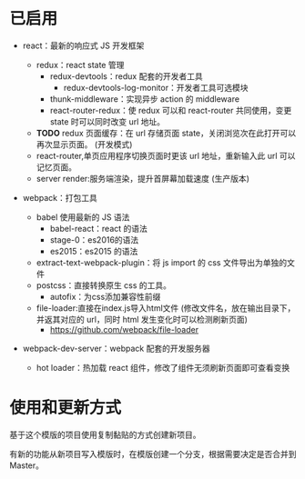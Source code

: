 # 已启用


- react：最新的响应式 JS 开发框架
    - redux：react state 管理
        - redux-devtools：redux 配套的开发者工具
            - redux-devtools-log-monitor：开发者工具可选模块
        - thunk-middleware：实现异步 action 的 middleware
        - react-router-redux：使 redux 可以和 react-router 共同使用，变更 state 时可以同时改变 url 地址。
    - **TODO** redux 页面缓存：在 url 存储页面 state，关闭浏览次在此打开可以再次显示页面。 (开发模式)
    - react-router,单页应用程序切换页面时更该 url 地址，重新输入此 url 可以记忆页面。
    - server render:服务端渲染，提升首屏幕加载速度 (生产版本)

- webpack：打包工具
    - babel 使用最新的 JS 语法
        - babel-react：react 的语法
        - stage-0：es2016的语法
        - es2015：es2015 的语法
   - extract-text-webpack-plugin：将 js import 的 css 文件导出为单独的文件
   - postcss：直接转换原生 css 的工具。
       - autofix：为css添加兼容性前缀
   - file-loader:直接在index.js导入html文件 (修改文件名，放在输出目录下，并返其对应的 url，同时 html 发生变化时可以检测刷新页面)
        - https://github.com/webpack/file-loader
- webpack-dev-server：webpack 配套的开发服务器
    - hot loader：热加载 react 组件，修改了组件无须刷新页面即可查看变换


# 使用和更新方式

基于这个模版的项目使用复制黏贴的方式创建新项目。

有新的功能从新项目写入模版时，在模版创建一个分支，根据需要决定是否合并到 Master。
